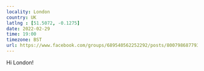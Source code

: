 ```yaml
---
locality: London
country: UK
latlng : [51.5072, -0.1275]
date: 2022-02-29
time: 19:00
timezone: BST
url: https://www.facebook.com/groups/689540562252292/posts/800798687793145/?tpclid=facebook.IwAR0gLXJhkeG6yS8eFuZ7461PEO2NXeVT3EVw8EkJzOk6RqE91wpd0JXGnmU
---
```

Hi London!
